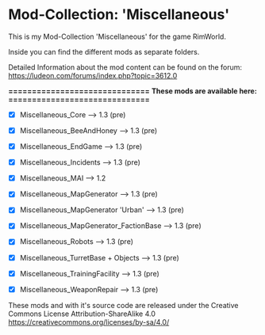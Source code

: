 # Mod-Collection: 'Miscellaneous'

This is my Mod-Collection 'Miscellaneous' for the game RimWorld.

Inside you can find the different mods as separate folders.

Detailed Information about the mod content can be found on the forum:
https://ludeon.com/forums/index.php?topic=3612.0


**==============================**
**These mods are available here:**
**==============================**
- [x] Miscellaneous_Core                        -->   1.3 (pre) 
- [x] Miscellaneous_BeeAndHoney                 -->   1.3 (pre) 
- [x] Miscellaneous_EndGame                     -->   1.3 (pre) 
- [x] Miscellaneous_Incidents                   -->   1.3 (pre)
- [x] Miscellaneous_MAI                         -->   1.2
- [x] Miscellaneous_MapGenerator                -->   1.3 (pre) 
- [x] Miscellaneous_MapGenerator 'Urban'        -->   1.3 (pre) 
- [x] Miscellaneous_MapGenerator_FactionBase    -->   1.3 (pre) 
- [x] Miscellaneous_Robots                      -->   1.3 (pre) 
- [x] Miscellaneous_TurretBase + Objects        -->   1.3 (pre) 
- [x] Miscellaneous_TrainingFacility            -->   1.3 (pre)
- [x] Miscellaneous_WeaponRepair                -->   1.3 (pre)



These mods and with it's source code are released under the Creative Commons License Attribution-ShareAlike 4.0
https://creativecommons.org/licenses/by-sa/4.0/
